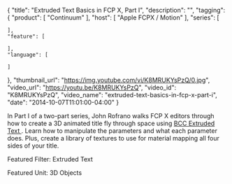 {
  "title": "Extruded Text Basics in FCP X, Part I",
  "description": "",
  "tagging": {
    "product": [
      "Continuum"
    ],
    "host": [
      "Apple FCPX / Motion"
    ],
    "series": [

    ],
    "feature": [

    ],
    "language": [

    ]
  },
  "thumbnail_url": "https://img.youtube.com/vi/K8MRUKYsPzQ/0.jpg",
  "video_url": "https://youtu.be/K8MRUKYsPzQ",
  "video_id": "K8MRUKYsPzQ",
  "video_name": "extruded-text-basics-in-fcp-x-part-i",
  "date": "2014-10-07T11:01:00-04:00"
}

In Part I of a two-part series, John Rofrano walks FCP X editors through how to create a 3D animated title fly through space using [ BCC Extruded Text ](/products/continuum-units/3d-objects/) . Learn how to manipulate the parameters and what each parameter does. Plus, create a library of textures to use for material mapping all four sides of your title.

Featured Filter: Extruded Text

Featured Unit: 3D Objects


